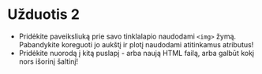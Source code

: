 # Užduotis 2

* Pridėkite paveiksliuką prie savo tinklalapio naudodami `<img>` žymą. Pabandykite koreguoti jo aukštį ir plotį naudodami atitinkamus atributus!
* Pridėkite nuorodą į kitą puslapį - arba naują HTML failą, arba galbūt kokį nors išorinį šaltinį!